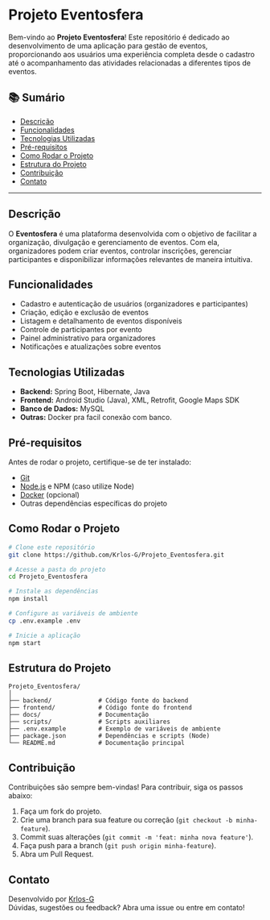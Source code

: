 # Projeto Eventosfera

Bem-vindo ao **Projeto Eventosfera**! Este repositório é dedicado ao desenvolvimento de uma aplicação para gestão de eventos, proporcionando aos usuários uma experiência completa desde o cadastro até o acompanhamento das atividades relacionadas a diferentes tipos de eventos.

## 📚 Sumário

- [Descrição](#descrição)
- [Funcionalidades](#funcionalidades)
- [Tecnologias Utilizadas](#tecnologias-utilizadas)
- [Pré-requisitos](#pré-requisitos)
- [Como Rodar o Projeto](#como-rodar-o-projeto)
- [Estrutura do Projeto](#estrutura-do-projeto)
- [Contribuição](#contribuição)
- [Contato](#contato)

---

## Descrição

O **Eventosfera** é uma plataforma desenvolvida com o objetivo de facilitar a organização, divulgação e gerenciamento de eventos. Com ela, organizadores podem criar eventos, controlar inscrições, gerenciar participantes e disponibilizar informações relevantes de maneira intuitiva.

## Funcionalidades

- Cadastro e autenticação de usuários (organizadores e participantes)
- Criação, edição e exclusão de eventos
- Listagem e detalhamento de eventos disponíveis
- Controle de participantes por evento
- Painel administrativo para organizadores
- Notificações e atualizações sobre eventos

## Tecnologias Utilizadas

- **Backend:** Spring Boot, Hibernate, Java
- **Frontend:** Android Studio (Java), XML, Retrofit, Google Maps SDK
- **Banco de Dados:** MySQL
- **Outras:** Docker pra facil conexão com banco.

## Pré-requisitos

Antes de rodar o projeto, certifique-se de ter instalado:

- [Git](https://git-scm.com/)
- [Node.js](https://nodejs.org/) e NPM (caso utilize Node)
- [Docker](https://www.docker.com/) (opcional)
- Outras dependências específicas do projeto

## Como Rodar o Projeto

```bash
# Clone este repositório
git clone https://github.com/Krlos-G/Projeto_Eventosfera.git

# Acesse a pasta do projeto
cd Projeto_Eventosfera

# Instale as dependências
npm install

# Configure as variáveis de ambiente
cp .env.example .env

# Inicie a aplicação
npm start
```

## Estrutura do Projeto

```
Projeto_Eventosfera/
│
├── backend/             # Código fonte do backend
├── frontend/            # Código fonte do frontend
├── docs/                # Documentação
├── scripts/             # Scripts auxiliares
├── .env.example         # Exemplo de variáveis de ambiente
├── package.json         # Dependências e scripts (Node)
└── README.md            # Documentação principal
```

## Contribuição

Contribuições são sempre bem-vindas! Para contribuir, siga os passos abaixo:

1. Faça um fork do projeto.
2. Crie uma branch para sua feature ou correção (`git checkout -b minha-feature`).
3. Commit suas alterações (`git commit -m 'feat: minha nova feature'`).
4. Faça push para a branch (`git push origin minha-feature`).
5. Abra um Pull Request.

## Contato

Desenvolvido por [Krlos-G](https://github.com/Krlos-G)  
Dúvidas, sugestões ou feedback? Abra uma issue ou entre em contato!